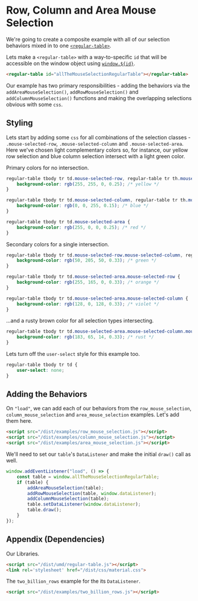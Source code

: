 # Row, Column and Area Mouse Selection

We're going to create a composite example with all of our selection behaviors mixed in to one [`<regular-table>`](https://github.com/jpmorganchase/regular-table).

Lets make a `<regular-table>` with a way-to-specific `id` that will
be accessible on the window object using [`window.${id}`](https://stackoverflow.com/questions/18713272/why-do-dom-elements-exist-as-properties-on-the-window-object).
```html
<regular-table id="allTheMouseSelectionRegularTable"></regular-table>
```
Our example has two primary responsibilities - adding the behaviors via the `addAreaMouseSelection()`, `addRowMouseSelection()`  and `addColumnMouseSelection()` functions and making the overlapping selections obvious with some `css`.
## Styling
Lets start by adding some `css` for all combinations of the selection classes -
`.mouse-selected-row`, `.mouse-selected-column` and `.mouse-selected-area`. Here
we've chosen light complementary colors so, for instance, our yellow row selection
and blue column selection intersect with a light green color.

Primary colors for no intersection.
```css
regular-table tbody tr td.mouse-selected-row, regular-table tr th.mouse-selected-row {
    background-color: rgb(255, 255, 0, 0.25); /* yellow */
}

regular-table tbody tr td.mouse-selected-column, regular-table tr th.mouse-selected-column {
    background-color: rgb(0, 0, 255, 0.15); /* blue */
}

regular-table tbody tr td.mouse-selected-area {
    background-color: rgb(255, 0, 0, 0.25); /* red */
}
```
Secondary colors for a single intersection.
```css
regular-table tbody tr td.mouse-selected-row.mouse-selected-column, regular-table tr th.mouse-selected-row.mouse-selected-column {
    background-color: rgb(50, 205, 50, 0.33); /* green */
}

regular-table tbody tr td.mouse-selected-area.mouse-selected-row {
    background-color: rgb(255, 165, 0, 0.33); /* orange */
}

regular-table tbody tr td.mouse-selected-area.mouse-selected-column {
    background-color: rgb(128, 0, 128, 0.33); /* violet */
}
```
...and a rusty brown color for all selection types intersecting.
```css
regular-table tbody tr td.mouse-selected-area.mouse-selected-column.mouse-selected-row {
    background-color: rgb(183, 65, 14, 0.33); /* rust */
}
```
Lets turn off the `user-select` style for this example too.
```css
regular-table tbody tr td {
    user-select: none;
}
```

## Adding the Behaviors
On `"load"`, we can add each of our behaviors from the `row_mouse_selection`, `column_mouse_selection` and `area_mouse_selection` examples. Let's add them here.

```html
<script src="/dist/examples/row_mouse_selection.js"></script>
<script src="/dist/examples/column_mouse_selection.js"></script>
<script src="/dist/examples/area_mouse_selection.js"></script>
```

We'll need to set our `table`'s `DataListener` and make the initial `draw()` call as well.
```javascript
window.addEventListener("load", () => {
    const table = window.allTheMouseSelectionRegularTable;
    if (table) {
        addAreaMouseSelection(table);
        addRowMouseSelection(table, window.dataListener);
        addColumnMouseSelection(table);
        table.setDataListener(window.dataListener);
        table.draw();
    }
});
```

## Appendix (Dependencies)

Our Libraries.

```html
<script src="/dist/umd/regular-table.js"></script>
<link rel='stylesheet' href="/dist/css/material.css">
```

The `two_billion_rows` example for the its `DataListener`.

```html
<script src="/dist/examples/two_billion_rows.js"></script>
```
